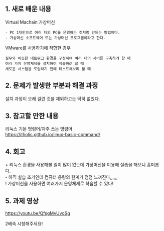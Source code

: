 ## 1. 새로 배운 내용
Virtual Machain 가상머신  
~~~
- PC 1대만으로 여러 대의 PC를 운영하는 것처럼 만드는 방법이다.   
- 가상머신 소프트웨어 또는 가상머신 프로그램이라고 한다.  
~~~

VMware를 사용하기에 적합한 경우  
~~~
실무와 비슷한 네트워크 환경을 구성하여 여러 대의 서버를 구축하려 할 때  
여러 가지 운영체제를 설치하여 학습하려 할 때  
새로운 시스템을 도입하기 전에 테스트해보려 할 때  
~~~

## 2. 문제가 발생한 부분과 해결 과정
설치 과정이 오래 걸린 것을 제외하고는 딱히 없었다.

## 3. 참고할 만한 내용  
리눅스 기본 명령어/자주 쓰는 명령어    
https://itholic.github.io/linux-basic-command/  


## 4. 회고
\+ 리눅스 환경을 사용해볼 일이 많이 없는데 가상머신을 이용해 실습을 해보니 흥미롭다.  
\- 아직 실습 초기인데 컴퓨터 용량의 한계가 점점 느껴진다,,,,,,  
\! 가상머신을 사용하면 여러가지 운영체제로 학습할 수 있다!  

## 5. 과제 영상
https://youtu.be/QfsgMvUvoSg  

2배속 시청해주세요!

